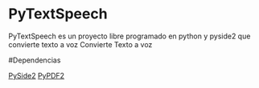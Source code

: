 # PyTextSpeech
PyTextSpeech es un proyecto libre programado en python y pyside2 que convierte texto a voz Convierte Texto a voz

#Dependencias

[PySide2](https://pypi.org/project/PySide2/)
[PyPDF2](https://pypi.org/project/PyPDF2/)
